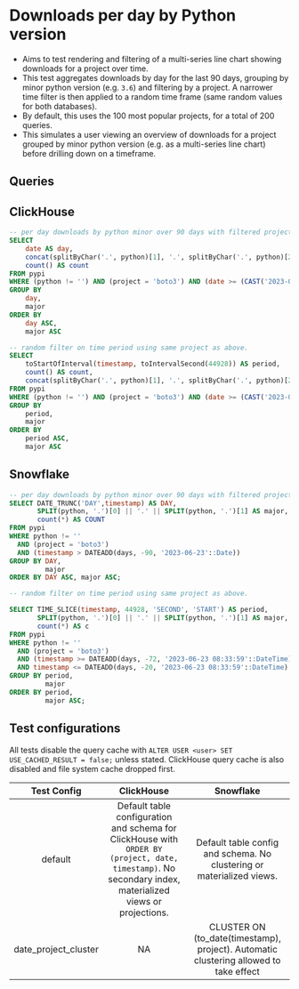 # Downloads per day by Python version

- Aims to test rendering and filtering of a multi-series line chart showing downloads for a project over time.
- This test aggregates downloads by day for the last 90 days, grouping by minor python version (e.g. `3.6`) and filtering by a project. A narrower time filter is then applied to a random time frame (same random values for both databases).
- By default, this uses the 100 most popular projects, for a total of 200 queries.
- This simulates a user viewing an overview of downloads for a project grouped by minor python version (e.g. as a multi-series line chart) before drilling down on a timeframe.


## Queries 

## ClickHouse

```sql
-- per day downloads by python minor over 90 days with filtered project (varies)
SELECT
    date AS day,
    concat(splitByChar('.', python)[1], '.', splitByChar('.', python)[2]) AS major,
    count() AS count
FROM pypi
WHERE (python != '') AND (project = 'boto3') AND (date >= (CAST('2023-06-23', 'Date') - toIntervalDay(90)))
GROUP BY
    day,
    major
ORDER BY
    day ASC,
    major ASC

-- random filter on time period using same project as above.
SELECT
    toStartOfInterval(timestamp, toIntervalSecond(44928)) AS period,
    count() AS count,
    concat(splitByChar('.', python)[1], '.', splitByChar('.', python)[2]) AS major
FROM pypi
WHERE (python != '') AND (project = 'boto3') AND (date >= (CAST('2023-06-23', 'Date') - toIntervalDay(72))) AND (date <= (CAST('2023-06-23', 'Date') - toIntervalDay(20))) AND (timestamp >= (CAST('2023-06-23 08:33:59', 'DateTime') - toIntervalDay(72))) AND (timestamp <= (CAST('2023-06-23 08:33:59', 'DateTime') - toIntervalDay(20)))
GROUP BY
    period,
    major
ORDER BY
    period ASC,
    major ASC
```

## Snowflake

```sql
-- per day downloads by python minor over 90 days with filtered project (varies)
SELECT DATE_TRUNC('DAY',timestamp) AS DAY,
       SPLIT(python, '.')[0] || '.' || SPLIT(python, '.')[1] AS major,
       count(*) AS COUNT
FROM pypi
WHERE python != ''
  AND (project = 'boto3')
  AND (timestamp > DATEADD(days, -90, '2023-06-23'::Date))
GROUP BY DAY,
         major
ORDER BY DAY ASC, major ASC;

-- random filter on time period using same project as above.

SELECT TIME_SLICE(timestamp, 44928, 'SECOND', 'START') AS period,
       SPLIT(python, '.')[0] || '.' || SPLIT(python, '.')[1] AS major,
       count(*) AS c
FROM pypi
WHERE python != ''
  AND (project = 'boto3')
  AND (timestamp >= DATEADD(days, -72, '2023-06-23 08:33:59'::DateTime))
  AND timestamp <= DATEADD(days, -20, '2023-06-23 08:33:59'::DateTime)
GROUP BY period,
         major
ORDER BY period,
         major ASC;
```

## Test configurations

All tests disable the query cache with `ALTER USER <user> SET USE_CACHED_RESULT = false;` unless stated. ClickHouse query cache is also disabled and file system cache dropped first.

|      Test Config     |                                                                         ClickHouse                                                                        |                                       Snowflake                                       |
|:--------------------:|:---------------------------------------------------------------------------------------------------------------------------------------------------------:|:-------------------------------------------------------------------------------------:|
|        default       | Default table configuration and schema for ClickHouse with  `ORDER BY (project, date, timestamp)`. No secondary index, materialized views or projections. |         Default table config and schema. No clustering or materialized views.         |
| date_project_cluster |                                                                             NA                                                                            | CLUSTER ON (to_date(timestamp), project). Automatic clustering allowed to take effect |